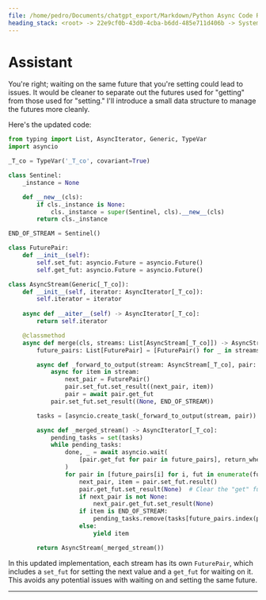```yaml
---
file: /home/pedro/Documents/chatgpt_export/Markdown/Python Async Code Review.md
heading_stack: <root> -> 22e9cf0b-43d0-4cba-b6dd-485e711d406b -> System -> 8c4249b6-2feb-4974-82e2-5202ef7ebb86 -> System -> aaa255dc-4cd2-4201-aa1b-3acbcd5264eb -> User -> 010bb377-54fe-4294-993d-db25e5599734 -> Assistant -> Main Components: -> Some Points to Consider: -> aaa2d4ed-07b8-4361-b256-cd31a20ad6aa -> User -> 92304192-39de-46c9-a2fc-b0c0599329f9 -> System -> a9ae2de4-9804-429a-8d65-f970d87d1ae4 -> Assistant -> aaa2df94-6e04-4e19-a4d7-023d418623b1 -> User -> 0ce78417-20a9-4e6e-adf2-455f05313870 -> Assistant -> aaa21f59-e6e0-44a7-886b-fb6c51ce0f15 -> User -> a31a0c13-f56b-49e9-b146-e58375d41b9b -> Assistant -> aaa2cbbd-f215-4b9b-98e3-e26e27b3992a -> User -> 9e13158c-ee20-49bf-9635-af5c23d44f10 -> Assistant -> aaa2ef44-b8b1-466c-84fe-cd64264b3165 -> User -> 8e17e4d2-49f9-4ff4-aaac-2cb095ccb613 -> Assistant
---
```

# Assistant

You're right; waiting on the same future that you're setting could lead to issues. It would be cleaner to separate out the futures used for "getting" from those used for "setting." I'll introduce a small data structure to manage the futures more cleanly.

Here's the updated code:

```python
from typing import List, AsyncIterator, Generic, TypeVar
import asyncio

_T_co = TypeVar('_T_co', covariant=True)

class Sentinel:
    _instance = None

    def __new__(cls):
        if cls._instance is None:
            cls._instance = super(Sentinel, cls).__new__(cls)
        return cls._instance

END_OF_STREAM = Sentinel()

class FuturePair:
    def __init__(self):
        self.set_fut: asyncio.Future = asyncio.Future()
        self.get_fut: asyncio.Future = asyncio.Future()

class AsyncStream(Generic[_T_co]):
    def __init__(self, iterator: AsyncIterator[_T_co]):
        self.iterator = iterator
    
    async def __aiter__(self) -> AsyncIterator[_T_co]:
        return self.iterator

    @classmethod
    async def merge(cls, streams: List[AsyncStream[_T_co]]) -> AsyncStream[_T_co]:
        future_pairs: List[FuturePair] = [FuturePair() for _ in streams]

        async def _forward_to_output(stream: AsyncStream[_T_co], pair: FuturePair) -> None:
            async for item in stream:
                next_pair = FuturePair()
                pair.set_fut.set_result((next_pair, item))
                pair = await pair.get_fut
            pair.set_fut.set_result((None, END_OF_STREAM))

        tasks = [asyncio.create_task(_forward_to_output(stream, pair)) for stream, pair in zip(streams, future_pairs)]

        async def _merged_stream() -> AsyncIterator[_T_co]:
            pending_tasks = set(tasks)
            while pending_tasks:
                done, _ = await asyncio.wait(
                    [pair.get_fut for pair in future_pairs], return_when=asyncio.FIRST_COMPLETED
                )
                for pair in [future_pairs[i] for i, fut in enumerate(future_pairs) if fut.get_fut in done]:
                    next_pair, item = pair.set_fut.result()
                    pair.get_fut.set_result(None)  # Clear the "get" future for the next round
                    if next_pair is not None:
                        next_pair.get_fut.set_result(None)
                    if item is END_OF_STREAM:
                        pending_tasks.remove(tasks[future_pairs.index(pair)])
                    else:
                        yield item

        return AsyncStream(_merged_stream())
```

In this updated implementation, each stream has its own `FuturePair`, which includes a `set_fut` for setting the next value and a `get_fut` for waiting on it. This avoids any potential issues with waiting on and setting the same future.

---
